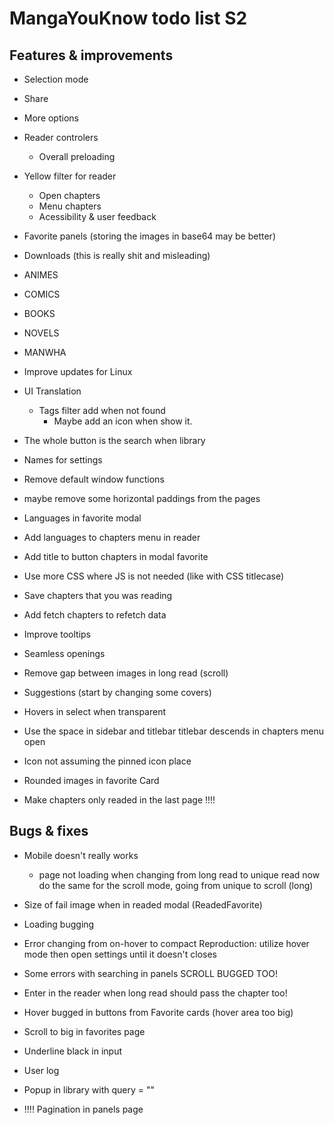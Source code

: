 # MangaYouKnow todo list S2

## Features & improvements

- Selection mode
- Share
- More options
- Reader controlers
  - Overall preloading
- Yellow filter for reader
  - Open chapters
  - Menu chapters
  - Acessibility & user feedback
- Favorite panels (storing the images in base64 may be better)
- Downloads (this is really shit and misleading)
- ANIMES
- COMICS
- BOOKS
- NOVELS
- MANWHA
- Improve updates for Linux
- UI Translation
  - Tags filter add when not found
    - Maybe add an icon when show it.
- The whole button is the search when library
- Names for settings
- Remove default window functions
- maybe remove some horizontal paddings from the pages
- Languages in favorite modal
- Add languages to chapters menu in reader
- Add title to button chapters in modal favorite
- Use more CSS where JS is not needed (like with CSS titlecase)
- Save chapters that you was reading
- Add fetch chapters to refetch data
- Improve tooltips
- Seamless openings
- Remove gap between images in long read (scroll)
- Suggestions (start by changing some covers)
- Hovers in select when transparent
- Use the space in sidebar and titlebar
  titlebar descends in chapters menu open
- Icon not assuming the pinned icon place
- Rounded images in favorite Card

- Make chapters only readed in the last page !!!!

## Bugs & fixes

- Mobile doesn't really works
  - page not loading when changing from long read to unique read
    now do the same for the scroll mode, going from unique to scroll (long)
- Size of fail image when in readed modal (ReadedFavorite)
- Loading bugging
- Error changing from on-hover to compact
  Reproduction: utilize hover mode then open settings until it doesn't closes
- Some errors with searching in panels
  SCROLL BUGGED TOO!
- Enter in the reader when long read should pass the chapter too!
- Hover bugged in buttons from Favorite cards (hover area too big)
- Scroll to big in favorites page
- Underline black in input
- User log
- Popup in library with query = ""

- !!!! Pagination in panels page
